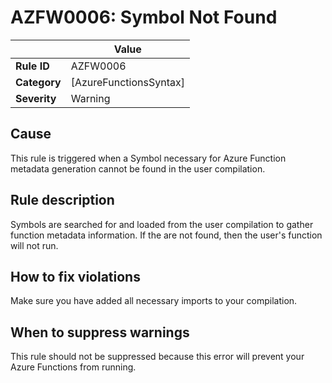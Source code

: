 # AZFW0006: Symbol Not Found

| | Value |
|-|-|
| **Rule ID** |AZFW0006|
| **Category** |[AzureFunctionsSyntax]|
| **Severity** |Warning|

## Cause

This rule is triggered when a Symbol necessary for Azure Function metadata generation cannot be found in the user compilation.

## Rule description

Symbols are searched for and loaded from the user compilation to gather function metadata information. If the are not found, then the user's function will not run.

## How to fix violations

Make sure you have added all necessary imports to your compilation.

## When to suppress warnings

This rule should not be suppressed because this error will prevent your Azure Functions from running.
